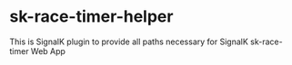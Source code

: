 # sk-race-timer-helper
This is SignalK plugin to provide all paths necessary for SignalK sk-race-timer Web App
